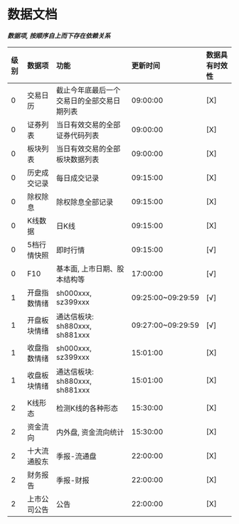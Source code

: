 数据文档
===

***数据项, 按顺序自上而下存在依赖关系***

| 级别 | 数据项    | 功能                        | 更新时间              | 数据具有时效性 | 
|:---|:-------|:--------------------------|:------------------|:--------|
| 0  | 交易日历   | 截止今年底最后一个交易日的全部交易日期列表     | 09:00:00          | [X]     |
| 0  | 证券列表   | 当日有效交易的全部证券代码列表           | 09:00:00          | [X]     |
| 0  | 板块列表   | 当日有效交易的全部板块数据列表           | 09:00:00          | [X]     |
| 0  | 历史成交记录 | 每日成交记录                    | 09:15:00          | [X]     |
| 0  | 除权除息   | 除权除息全部记录                  | 09:15:00          | [X]     |
| 0  | K线数据   | 日K线                       | 09:15:00          | [X]     |
| 0  | 5档行情快照 | 即时行情                      | 09:15:00          | [√]     |
| 0  | F10    | 基本面, 上市日期、股本结构等           | 17:00:00          | [√]     |
| 1  | 开盘指数情绪 | sh000xxx, sz399xxx        | 09:25:00~09:29:59 | [√]     |
| 1  | 开盘板块情绪 | 通达信板块: sh880xxx, sh881xxx | 09:27:00~09:29:59 | [√]     |
| 1  | 收盘指数情绪 | sh000xxx, sz399xxx        | 15:01:00          | [X]     |
| 1  | 收盘板块情绪 | 通达信板块: sh880xxx, sh881xxx | 15:01:00          | [X]     |
| 2  | K线形态   | 检测K线的各种形态                 | 15:30:00          | [X]     |
| 2  | 资金流向   | 内外盘, 资金流向统计               | 15:30:00          | [X]     |
| 2  | 十大流通股东 | 季报-流通盘                    | 22:00:00          | [X]     |
| 2  | 财务报告   | 季报-财报                     | 22:00:00          | [X]     |
| 2  | 上市公司公告 | 公告                        | 22:00:00          | [X]     |

